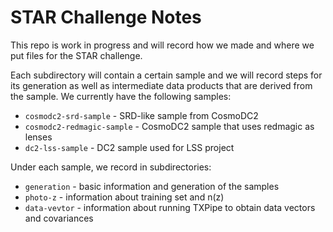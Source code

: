 STAR Challenge Notes
=====================

This repo is work in progress and will record how we made and where we put files for the STAR challenge.

Each subdirectory will contain a certain sample and we will record steps for its generation as well as intermediate data products that are derived from the sample. We currently have the following samples:

- `cosmodc2-srd-sample` - SRD-like sample from CosmoDC2
- `cosmodc2-redmagic-sample` - CosmoDC2 sample that uses redmagic as lenses
- `dc2-lss-sample` - DC2 sample used for LSS project

Under each sample, we record in subdirectories:

- `generation` - basic information and generation of the samples
- `photo-z` - information about training set and n(z)
- `data-vevtor` - information about running TXPipe to obtain data vectors and covariances
